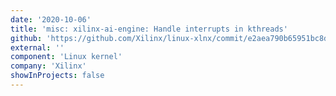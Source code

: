 ```yaml
---
date: '2020-10-06'
title: 'misc: xilinx-ai-engine: Handle interrupts in kthreads'
github: 'https://github.com/Xilinx/linux-xlnx/commit/e2aea790b65951bc8d3651bc50f9e9e1965e0935'
external: ''
component: 'Linux kernel'
company: 'Xilinx'
showInProjects: false
---
```


